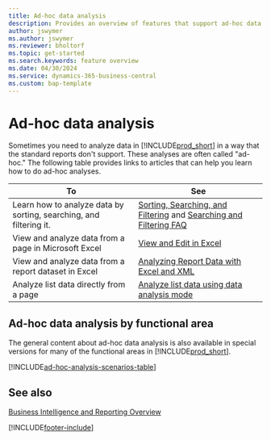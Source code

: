 ```yaml
---
title: Ad-hoc data analysis
description: Provides an overview of features that support ad-hoc data analyses in Business Central.
author: jswymer
ms.author: jswymer
ms.reviewer: bholtorf
ms.topic: get-started
ms.search.keywords: feature overview
ms.date: 04/30/2024
ms.service: dynamics-365-business-central
ms.custom: bap-template
---
```

# Ad-hoc data analysis

Sometimes you need to analyze data in [!INCLUDE[prod_short](includes/prod_short.md)] in a way that the standard reports don't support. These analyses are often called "ad-hoc." The following table provides links to articles that can help you learn how to do ad-hoc analyses.

| To | See |
| --- | --- |
| Learn how to analyze data by sorting, searching, and filtering it. | [Sorting, Searching, and Filtering](ui-enter-criteria-filters.md) and [Searching and Filtering FAQ](ui-search-filter-faq.yml) |
| View and analyze data from a page in Microsoft Excel | [View and Edit in Excel](across-work-with-excel.md) |
| View and analyze data from a report dataset in Excel | [ Analyzing Report Data with Excel and XML](report-analyze-excel.md) |
| Analyze list data directly from a page |[Analyze list data using data analysis mode](analysis-mode.md)|

## Ad-hoc data analysis by functional area

The general content about ad-hoc data analysis is also available in special versions for many of the functional areas in [!INCLUDE[prod_short](includes/prod_short.md)]. 

[!INCLUDE[ad-hoc-analysis-scenarios-table](includes/ad-hoc-analysis-scenarios-table.md)]


## See also

[Business Intelligence and Reporting Overview](ui-work-report.md)

[!INCLUDE[footer-include](includes/footer-banner.md)]

